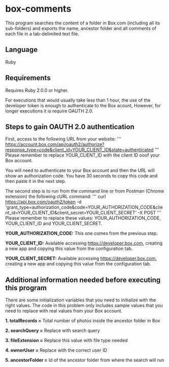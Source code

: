 # box-comments
This program searches the content of a folder in Box.com (including all its sub-folders) and exports the name, ancestor folder and all comments of each file in a tab-delimited text file.

## Language
  Ruby

## Requirements

Requires Ruby 2.0.0 or higher.

For executions that would usually take less than 1 hour, the use of the developer token is enough to authenticate to the Box acount, However, for longer executions it is require OAUTH 2.0.

## Steps to gain OAUTH 2.0 authentication

First, access to the following URL from your website: 
'''
https://account.box.com/api/oauth2/authorize?response_type=code&client_id=YOUR_CLIENT_ID&state=authenticated
'''
Please remember to replace YOUR_CLIENT_ID with the client ID ooof your Box account.

You will need to authenticate to your Box account and then the URL will show an authorization code. You have 30 seconds to copy this code and then paste it in the next step.

The second step is to run from the command line or from Postman (Chrome extension) the following cURL command:
'''
curl https://api.box.com/oauth2/token -d 'grant_type=authorization_code&code=YOUR_AUTHORIZATION_CODE&client_id=YOUR_CLIENT_ID&client_secret=YOUR_CLIENT_SECRET' -X POST
'''
Please remember to replace these values: YOUR_AUTHORIZATION_CODE, YOUR_CLIENT_ID and YOUR_CLIENT_SECRET.

**YOUR_AUTHORIZATION_CODE:** This one comes from the previous step.

**YOUR_CLIENT_ID:** Available accessing https://developer.box.com, creating a new app and copying this value from the configuration tab.

**YOUR_CLIENT_SECRET:** Available accessing https://developer.box.com, creating a new app and copying this value from the configuration tab.

## Additional information needed before executing this program

There are some initialization variables that you need to initialize with the right values. The code in this problem only includes sample values that you need to replace with real values from your Box account.

**1. totalRecords =** Total number of photos inside the ancestor folder in Box

**2. searchQuery =** Replace with search query

**3. fileExtension =** Replace this value with file type needed

**4. ownerUser =** Replace with the correct user ID

**5. ancestorFolder =** Id of the ancestor folder from where the search will run



